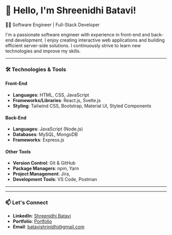 # 👋 Hello, I'm Shreenidhi Batavi!

👨‍💻 Software Engineer | Full-Stack Developer

I'm a passionate software engineer with experience in front-end and back-end development. I enjoy creating interactive web applications and building efficient server-side solutions. I continuously strive to learn new technologies and improve my skills.

---

### 🛠️ Technologies & Tools

#### **Front-End**
- **Languages**: HTML, CSS, JavaScript
- **Frameworks/Libraries**: React.js, Svelte.js
- **Styling**: Tailwind CSS, Bootstrap, Material UI, Styled Components

#### **Back-End**
- **Languages**: JavaScript (Node.js)
- **Databases**: MySQL, MongoDB
- **Frameworks**: Express.js

#### **Other Tools**
- **Version Control**: Git & GitHub
- **Package Managers**: npm, Yarn
- **Project Management**: Jira, 
- **Development Tools**: VS Code, Postman

---

---

### 📫 Let's Connect

- **LinkedIn**: [Shreenidhi Batavi](www.linkedin.com/in/shreenidhi-batavi)
- **Portfolio**: [Portfolio](https://shreenidhibatavi.vercel.app/)
- **Email**: [batavishrinidhi@gmail.com](mailto:batavishrinidhi@gmail.com)

